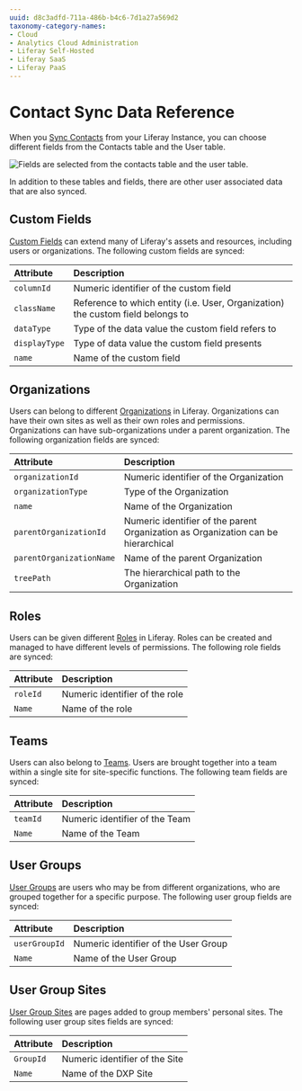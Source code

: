 ```yaml
---
uuid: d8c3adfd-711a-486b-b4c6-7d1a27a569d2
taxonomy-category-names:
- Cloud
- Analytics Cloud Administration
- Liferay Self-Hosted
- Liferay SaaS
- Liferay PaaS
---
```

# Contact Sync Data Reference

When you [Sync Contacts](../getting-started/connecting-liferay-dxp-to-analytics-cloud.md) from your Liferay Instance, you can choose different fields from the Contacts table and the User table.

![Fields are selected from the contacts table and the user table.](./contact-sync-data-reference/images/01.png)

In addition to these tables and fields, there are other user associated data that are also synced.

## Custom Fields

[Custom Fields](https://learn.liferay.com/en/w/dxp/system-administration/configuring-liferay/adding-custom-fields) can extend many of Liferay's assets and resources, including users or organizations. The following custom fields are synced:

| Attribute     | Description                                                                     |
| :------------ | :------------------------------------------------------------------------------ |
| `columnId`    | Numeric identifier of the custom field                                          |
| `className`   | Reference to which entity (i.e. User, Organization) the custom field belongs to |
| `dataType`    | Type of the data value the custom field refers to                               |
| `displayType` | Type of data value the custom field presents                                    |
| `name`        | Name of the custom field                                                        |

## Organizations

Users can belong to different [Organizations](https://learn.liferay.com/w/dxp/users-and-permissions/organizations) in Liferay. Organizations can have their own sites as well as their own roles and permissions. Organizations can have sub-organizations under a parent organization. The following organization fields are synced:

| Attribute                | Description                                                                       |
| :----------------------- | :-------------------------------------------------------------------------------- |
| `organizationId`         | Numeric identifier of the Organization                                            |
| `organizationType`       | Type of the Organization                                                          |
| `name`                   | Name of the Organization                                                          |
| `parentOrganizationId`   | Numeric identifier of the parent Organization as Organization can be hierarchical |
| `parentOrganizationName` | Name of the parent Organization                                                   |
| `treePath`               | The hierarchical path to the Organization                                         |

## Roles

Users can be given different [Roles](https://learn.liferay.com/w/dxp/users-and-permissions/roles-and-permissions/understanding-roles-and-permissions) in Liferay. Roles can be created and managed to have different levels of permissions. The following role fields are synced:

| Attribute | Description                    |
| :-------- | :----------------------------- |
| `roleId`  | Numeric identifier of the role |
| `Name`    | Name of the role               |

## Teams

Users can also belong to [Teams](https://learn.liferay.com/w/dxp/site-building/sites/site-membership/creating-teams-for-sites). Users are brought together into a team within a single site for site-specific functions. The following team fields are synced:

| Attribute | Description                    |
| :-------- | :----------------------------- |
| `teamId`  | Numeric identifier of the Team |
| `Name`    | Name of the Team               |

## User Groups

[User Groups](https://learn.liferay.com/w/dxp/users-and-permissions/user-groups/creating-and-managing-user-groups) are users who may be from different organizations, who are grouped together for a specific purpose. The following user group fields are synced:

| Attribute     | Description                          |
| :------------ | :----------------------------------- |
| `userGroupId` | Numeric identifier of the User Group |
| `Name`        |  Name of the User Group              |

## User Group Sites

[User Group Sites](https://learn.liferay.com/w/dxp/users-and-permissions/user-groups) are pages added to group members' personal sites. The following user group sites fields are synced:

| Attribute | Description                    |
| :-------- | :----------------------------- |
| `GroupId` | Numeric identifier of the Site |
| `Name`    | Name of the DXP Site           |